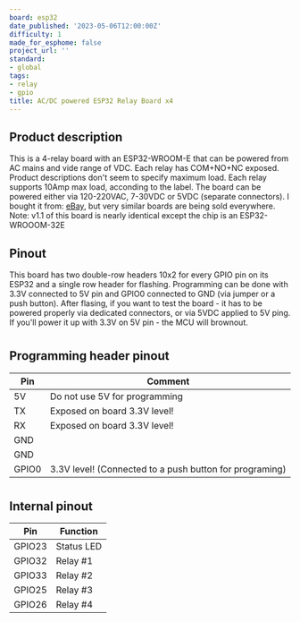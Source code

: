 ```yaml
---
board: esp32
date_published: '2023-05-06T12:00:00Z'
difficulty: 1
made_for_esphome: false
project_url: ''
standard:
- global
tags:
- relay
- gpio
title: AC/DC powered ESP32 Relay Board x4
---
```


## Product description

This is a 4-relay board with an ESP32-WROOM-E that can be powered from AC mains and vide range of VDC.
Each relay has COM+NO+NC exposed. Product descriptions don't seem to specify maximum load. Each relay supports 10Amp max load, acconding to the label.
The board can be powered either via 120-220VAC, 7-30VDC or 5VDC (separate connectors).
I bought it from: [eBay](https://www.ebay.com/itm/295164946172), but very similar boards are being sold everywhere.
Note: v1.1 of this board is nearly identical except the chip is an ESP32-WROOOM-32E

## Pinout

This board has two double-row headers 10x2 for every GPIO pin on its ESP32 and a single row header for flashing.
Programming can be done with 3.3V connected to 5V pin and GPIO0 connected to GND (via jumper or a push button).
After flasing, if you want to test the board - it has to be powered properly via dedicated connectors, or via 5VDC applied to 5V ping.
If you'll power it up with 3.3V on 5V pin - the MCU will brownout.
#

## Programming header pinout

| Pin   | Comment                                                 |
| ----- | ------------------------------------------------------- |
| 5V    | Do not use 5V for programming                           |
| TX    | Exposed on board 3.3V level!                            |
| RX    | Exposed on board 3.3V level!                            |
| GND   |                                                         |
| GND   |                                                         |
| GPIO0 | 3.3V level! (Connected to a push button for programing) |
#

## Internal pinout

| Pin    | Function                      |
| ------ | ----------------------------- |
| GPIO23 | Status LED                    |
| GPIO32 | Relay #1                      |
| GPIO33 | Relay #2                      |
| GPIO25 | Relay #3                      |
| GPIO26 | Relay #4                      |